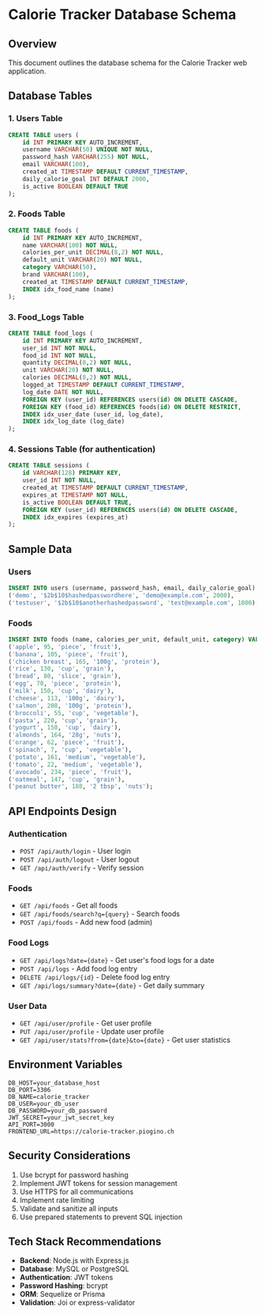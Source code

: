 # Calorie Tracker Database Schema

## Overview
This document outlines the database schema for the Calorie Tracker web application.

## Database Tables

### 1. Users Table
```sql
CREATE TABLE users (
    id INT PRIMARY KEY AUTO_INCREMENT,
    username VARCHAR(50) UNIQUE NOT NULL,
    password_hash VARCHAR(255) NOT NULL,
    email VARCHAR(100),
    created_at TIMESTAMP DEFAULT CURRENT_TIMESTAMP,
    daily_calorie_goal INT DEFAULT 2000,
    is_active BOOLEAN DEFAULT TRUE
);
```

### 2. Foods Table
```sql
CREATE TABLE foods (
    id INT PRIMARY KEY AUTO_INCREMENT,
    name VARCHAR(100) NOT NULL,
    calories_per_unit DECIMAL(8,2) NOT NULL,
    default_unit VARCHAR(20) NOT NULL,
    category VARCHAR(50),
    brand VARCHAR(100),
    created_at TIMESTAMP DEFAULT CURRENT_TIMESTAMP,
    INDEX idx_food_name (name)
);
```

### 3. Food_Logs Table
```sql
CREATE TABLE food_logs (
    id INT PRIMARY KEY AUTO_INCREMENT,
    user_id INT NOT NULL,
    food_id INT NOT NULL,
    quantity DECIMAL(8,2) NOT NULL,
    unit VARCHAR(20) NOT NULL,
    calories DECIMAL(8,2) NOT NULL,
    logged_at TIMESTAMP DEFAULT CURRENT_TIMESTAMP,
    log_date DATE NOT NULL,
    FOREIGN KEY (user_id) REFERENCES users(id) ON DELETE CASCADE,
    FOREIGN KEY (food_id) REFERENCES foods(id) ON DELETE RESTRICT,
    INDEX idx_user_date (user_id, log_date),
    INDEX idx_log_date (log_date)
);
```

### 4. Sessions Table (for authentication)
```sql
CREATE TABLE sessions (
    id VARCHAR(128) PRIMARY KEY,
    user_id INT NOT NULL,
    created_at TIMESTAMP DEFAULT CURRENT_TIMESTAMP,
    expires_at TIMESTAMP NOT NULL,
    is_active BOOLEAN DEFAULT TRUE,
    FOREIGN KEY (user_id) REFERENCES users(id) ON DELETE CASCADE,
    INDEX idx_expires (expires_at)
);
```

## Sample Data

### Users
```sql
INSERT INTO users (username, password_hash, email, daily_calorie_goal) VALUES
('demo', '$2b$10$hashedpasswordhere', 'demo@example.com', 2000),
('testuser', '$2b$10$anotherhashedpassword', 'test@example.com', 1800);
```

### Foods
```sql
INSERT INTO foods (name, calories_per_unit, default_unit, category) VALUES
('apple', 95, 'piece', 'fruit'),
('banana', 105, 'piece', 'fruit'),
('chicken breast', 165, '100g', 'protein'),
('rice', 130, 'cup', 'grain'),
('bread', 80, 'slice', 'grain'),
('egg', 70, 'piece', 'protein'),
('milk', 150, 'cup', 'dairy'),
('cheese', 113, '100g', 'dairy'),
('salmon', 208, '100g', 'protein'),
('broccoli', 55, 'cup', 'vegetable'),
('pasta', 220, 'cup', 'grain'),
('yogurt', 150, 'cup', 'dairy'),
('almonds', 164, '28g', 'nuts'),
('orange', 62, 'piece', 'fruit'),
('spinach', 7, 'cup', 'vegetable'),
('potato', 161, 'medium', 'vegetable'),
('tomato', 22, 'medium', 'vegetable'),
('avocado', 234, 'piece', 'fruit'),
('oatmeal', 147, 'cup', 'grain'),
('peanut butter', 188, '2 tbsp', 'nuts');
```

## API Endpoints Design

### Authentication
- `POST /api/auth/login` - User login
- `POST /api/auth/logout` - User logout
- `GET /api/auth/verify` - Verify session

### Foods
- `GET /api/foods` - Get all foods
- `GET /api/foods/search?q={query}` - Search foods
- `POST /api/foods` - Add new food (admin)

### Food Logs
- `GET /api/logs?date={date}` - Get user's food logs for a date
- `POST /api/logs` - Add food log entry
- `DELETE /api/logs/{id}` - Delete food log entry
- `GET /api/logs/summary?date={date}` - Get daily summary

### User Data
- `GET /api/user/profile` - Get user profile
- `PUT /api/user/profile` - Update user profile
- `GET /api/user/stats?from={date}&to={date}` - Get user statistics

## Environment Variables
```
DB_HOST=your_database_host
DB_PORT=3306
DB_NAME=calorie_tracker
DB_USER=your_db_user
DB_PASSWORD=your_db_password
JWT_SECRET=your_jwt_secret_key
API_PORT=3000
FRONTEND_URL=https://calorie-tracker.piogino.ch
```

## Security Considerations
1. Use bcrypt for password hashing
2. Implement JWT tokens for session management
3. Use HTTPS for all communications
4. Implement rate limiting
5. Validate and sanitize all inputs
6. Use prepared statements to prevent SQL injection

## Tech Stack Recommendations
- **Backend**: Node.js with Express.js
- **Database**: MySQL or PostgreSQL
- **Authentication**: JWT tokens
- **Password Hashing**: bcrypt
- **ORM**: Sequelize or Prisma
- **Validation**: Joi or express-validator